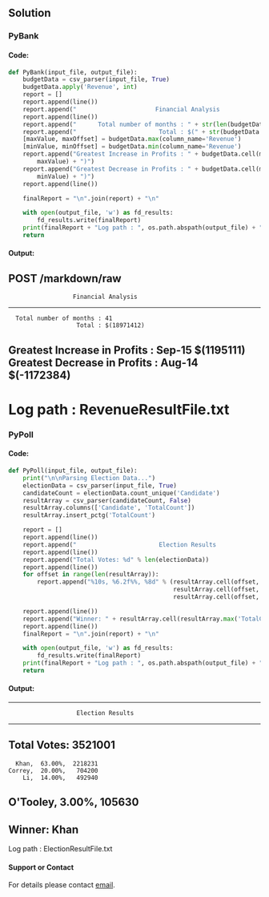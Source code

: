 ## Solution
### PyBank
#### Code:
```python
def PyBank(input_file, output_file):
    budgetData = csv_parser(input_file, True)
    budgetData.apply('Revenue', int)
    report = []
    report.append(line())
    report.append("                      Financial Analysis                      ")
    report.append(line())
    report.append("      Total number of months : " + str(len(budgetData)))
    report.append("                       Total : $(" + str(budgetData.sum('Revenue')) + ")")
    [maxValue, maxOffset] = budgetData.max(column_name='Revenue')
    [minValue, minOffset] = budgetData.min(column_name='Revenue')
    report.append("Greatest Increase in Profits : " + budgetData.cell(maxOffset, 'Date') + "  $(" + str(
        maxValue) + ")")
    report.append("Greatest Decrease in Profits : " + budgetData.cell(minOffset, 'Date') + "  $(" + str(
        minValue) + ")")
    report.append(line())

    finalReport = "\n".join(report) + "\n"

    with open(output_file, 'w') as fd_results:
        fd_results.write(finalReport)
    print(finalReport + "Log path : ", os.path.abspath(output_file) + "\n" + line(2))
    return
```
#### Output:
POST /markdown/raw
----------------------------------------------------------------------------------
                      Financial Analysis                      
----------------------------------------------------------------------------------
      Total number of months : 41
                       Total : $(18971412)
Greatest Increase in Profits : Sep-15  $(1195111)
Greatest Decrease in Profits : Aug-14  $(-1172384)
----------------------------------------------------------------------------------
Log path :  RevenueResultFile.txt
==================================================================================


### PyPoll
#### Code:
```python
def PyPoll(input_file, output_file):
    print("\n\nParsing Election Data...")
    electionData = csv_parser(input_file, True)
    candidateCount = electionData.count_unique('Candidate')
    resultArray = csv_parser(candidateCount, False)
    resultArray.columns(['Candidate', 'TotalCount'])
    resultArray.insert_pctg('TotalCount')

    report = []
    report.append(line())
    report.append("                       Election Results                       ")
    report.append(line())
    report.append("Total Votes: %d" % len(electionData))
    report.append(line())
    for offset in range(len(resultArray)):
        report.append("%10s, %6.2f%%, %8d" % (resultArray.cell(offset, column_offset=0),
                                              resultArray.cell(offset, column_offset=2) * 100.0,
                                              resultArray.cell(offset, column_offset=1)))

    report.append(line())
    report.append("Winner: " + resultArray.cell(resultArray.max('TotalCount')[1], column_offset=0))
    report.append(line())
    finalReport = "\n".join(report) + "\n"

    with open(output_file, 'w') as fd_results:
        fd_results.write(finalReport)
    print(finalReport + "Log path : ", os.path.abspath(output_file) + "\n" + line(2))
    return
```
#### Output:
----------------------------------------------------------------------------------
                       Election Results                       
----------------------------------------------------------------------------------
Total Votes: 3521001
----------------------------------------------------------------------------------
      Khan,  63.00%,  2218231
    Correy,  20.00%,   704200
        Li,  14.00%,   492940
  O'Tooley,   3.00%,   105630
----------------------------------------------------------------------------------
Winner: Khan
----------------------------------------------------------------------------------
Log path :  ElectionResultFile.txt
#### Support or Contact

For details please contact [email](vittal.siddaiah@gmail.com).
